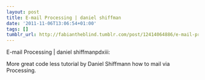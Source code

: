 ```yaml
---
layout: post
title: E-mail Processing | daniel shiffman
date: '2011-11-06T13:06:54+01:00'
tags: []
tumblr_url: http://fabiantheblind.tumblr.com/post/12414064886/e-mail-processing-daniel-shiffman
---
```

E-mail Processing | daniel shiffmanpdxiii:

More great code less tutorial by Daniel Shiffmann how to mail via Processing.
